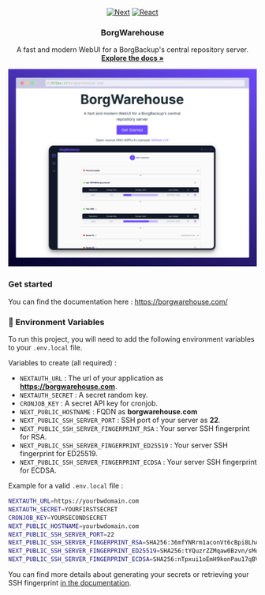 <div align="center">
  
  [![Next][Next.js]][Next-url]
  [![React][React.js]][React-url]

</div>

  <h3 align="center">BorgWarehouse</h3>

  <p align="center">
    A fast and modern WebUI for a BorgBackup's central repository server.
    <br />
    <a href="https://borgwarehouse.com"><strong>Explore the docs »</strong></a>
  </p>

<div align="center">
  <a href="https://borgwarehouse.com">
    <img src="medias/borgwarehouse-og.png" alt="presentation">
  </a>
</div>

### Get started

You can find the documentation here : <a href="https://borgwarehouse.com/docs/prologue/introduction/">https://borgwarehouse.com/</a>

### :key: Environment Variables

To run this project, you will need to add the following environment variables to your `.env.local` file.

Variables to create (all required) :

- `NEXTAUTH_URL` : The url of your application as **https://borgwarehouse.com**.
- `NEXTAUTH_SECRET` : A secret random key.
- `CRONJOB_KEY` : A secret API key for cronjob.
- `NEXT_PUBLIC_HOSTNAME` : FQDN as **borgwarehouse.com**
- `NEXT_PUBLIC_SSH_SERVER_PORT` : SSH port of your server as **22**.
- `NEXT_PUBLIC_SSH_SERVER_FINGERPRINT_RSA` : Your server SSH fingerprint for RSA.
- `NEXT_PUBLIC_SSH_SERVER_FINGERPRINT_ED25519` : Your server SSH fingerprint for ED25519.
- `NEXT_PUBLIC_SSH_SERVER_FINGERPRINT_ECDSA` : Your server SSH fingerprint for ECDSA.

Example for a valid `.env.local` file :

```bash
NEXTAUTH_URL=https://yourbwdomain.com
NEXTAUTH_SECRET=YOURFIRSTSECRET
CRONJOB_KEY=YOURSECONDSECRET
NEXT_PUBLIC_HOSTNAME=yourbwdomain.com
NEXT_PUBLIC_SSH_SERVER_PORT=22
NEXT_PUBLIC_SSH_SERVER_FINGERPRINT_RSA=SHA256:36mfYNRrm1aconVt6cBpi8LhAoPP4kB8QsVW4n8eGHQ
NEXT_PUBLIC_SSH_SERVER_FINGERPRINT_ED25519=SHA256:tYQuzrZZMqaw0Bzvn/sMoDs1CVEitZ9IrRyUg02yTPA
NEXT_PUBLIC_SSH_SERVER_FINGERPRINT_ECDSA=SHA256:nTpxui1oEmH9konPau17qBVIzBQVOsD1BIbBFU5IL04
```

You can find more details about generating your secrets or retrieving your SSH fingerprint <a href="You can find more details about generating your secrets or retrieving your SSH fingerprint in the documentation.">in the documentation</a>.


<!-- MARKDOWN LINKS & IMAGES -->
<!-- https://www.markdownguide.org/basic-syntax/#reference-style-links -->
[Next.js]: https://img.shields.io/badge/next.js-000000?style=for-the-badge&logo=nextdotjs&logoColor=white
[Next-url]: https://nextjs.org/
[React.js]: https://img.shields.io/badge/React-20232A?style=for-the-badge&logo=react&logoColor=61DAFB
[React-url]: https://reactjs.org/
